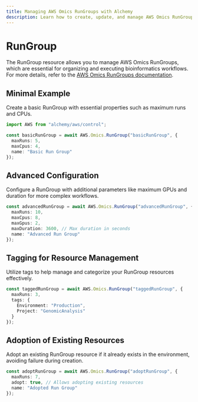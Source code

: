 ```yaml
---
title: Managing AWS Omics RunGroups with Alchemy
description: Learn how to create, update, and manage AWS Omics RunGroups using Alchemy Cloud Control.
---
```


# RunGroup

The RunGroup resource allows you to manage AWS Omics RunGroups, which are essential for organizing and executing bioinformatics workflows. For more details, refer to the [AWS Omics RunGroups documentation](https://docs.aws.amazon.com/omics/latest/userguide/).

## Minimal Example

Create a basic RunGroup with essential properties such as maximum runs and CPUs.

```ts
import AWS from "alchemy/aws/control";

const basicRunGroup = await AWS.Omics.RunGroup("basicRunGroup", {
  maxRuns: 5,
  maxCpus: 4,
  name: "Basic Run Group"
});
```

## Advanced Configuration

Configure a RunGroup with additional parameters like maximum GPUs and duration for more complex workflows.

```ts
const advancedRunGroup = await AWS.Omics.RunGroup("advancedRunGroup", {
  maxRuns: 10,
  maxCpus: 8,
  maxGpus: 2,
  maxDuration: 3600, // Max duration in seconds
  name: "Advanced Run Group"
});
```

## Tagging for Resource Management

Utilize tags to help manage and categorize your RunGroup resources effectively.

```ts
const taggedRunGroup = await AWS.Omics.RunGroup("taggedRunGroup", {
  maxRuns: 3,
  tags: {
    Environment: "Production",
    Project: "GenomicAnalysis"
  }
});
```

## Adoption of Existing Resources

Adopt an existing RunGroup resource if it already exists in the environment, avoiding failure during creation.

```ts
const adoptRunGroup = await AWS.Omics.RunGroup("adoptRunGroup", {
  maxRuns: 7,
  adopt: true, // Allows adopting existing resources
  name: "Adopted Run Group"
});
```